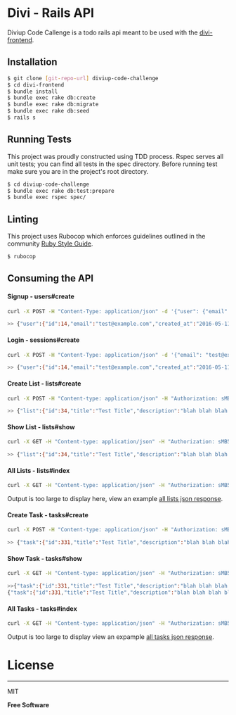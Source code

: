 # Divi - Rails API
Diviup Code Callenge is a todo rails api meant to be used with the [divi-frontend].

## Installation
```sh
$ git clone [git-repo-url] diviup-code-challenge
$ cd divi-frontend
$ bundle install
$ bundle exec rake db:create
$ bundle exec rake db:migrate
$ bundle exec rake db:seed
$ rails s
```

## Running Tests

This project was proudly constructed using TDD process. Rspec serves all unit tests; you can find all tests in the spec directory. Before running test make sure you are in the project's root directory.

```sh
$ cd diviup-code-challenge
$ bundle exec rake db:test:prepare
$ bundle exec rspec spec/
```

## Linting

This project uses Rubocop which enforces guidelines outlined in the community [Ruby Style Guide].

```sh
$ rubocop
```

## Consuming the API

#### Signup - users#create
```bash
curl -X POST -H "Content-Type: application/json" -d '{"user": {"email": "test@example.com", "password": "12341234", "password_confirmation": "12341234"}}' http://localhost:3000/api/users

>> {"user":{"id":14,"email":"test@example.com","created_at":"2016-05-11T15:58:58.352Z","updated_at":"2016-05-11T15:58:58.352Z","access_token":"c7xp1c2XJxUwsFWpjAay"}}
```

#### Login - sessions#create
```bash
curl -X POST -H "Content-Type: application/json" -d '{"email": "test@example.com", "password": "12341234"}' http://localhost:3000/api/login

>> {"user":{"id":14,"email":"test@example.com","created_at":"2016-05-11T15:58:58.352Z","updated_at":"2016-05-11T16:00:19.759Z","access_token":"sMB5bQs6yp4Td2DFibtY"}}
```

#### Create List - lists#create
```bash
curl -X POST -H "Content-type: application/json" -H "Authorization: sMB5bQs6yp4Td2DFibtY" -d '{ "list": { "title": "Test Title", "description": "blah blah blah blah blah blah blah" } }' http://localhost:3000/api/lists

>> {"list":{"id":34,"title":"Test Title","description":"blah blah blah blah blah blah blah","user":{"id":14,"email":"test@example.com","created_at":"2016-05-11T15:58:58.352Z","updated_at":"2016-05-11T16:00:19.759Z","access_token":"sMB5bQs6yp4Td2DFibtY"},"tasks":[]}}
```

#### Show List - lists#show
```bash
curl -X GET -H "Content-type: application/json" -H "Authorization: sMB5bQs6yp4Td2DFibtY" http://localhost:3000/api/lists/34

>> {"list":{"id":34,"title":"Test Title","description":"blah blah blah blah blah blah blah","user":{"id":14,"email":"test@example.com","created_at":"2016-05-11T15:58:58.352Z","updated_at":"2016-05-11T16:00:19.759Z","access_token":"sMB5bQs6yp4Td2DFibtY"},"tasks":[]}}
```

#### All Lists - lists#index
```bash
curl -X GET -H "Content-type: application/json" -H "Authorization: sMB5bQs6yp4Td2DFibtY" http://localhost:3000/api/lists/
```
Output is too large to display here, view an example [all lists json response]. 


#### Create Task - tasks#create
```bash
curl -X POST -H "Content-type: application/json" -H "Authorization: sMB5bQs6yp4Td2DFibtY" -d '{ "task": { "title": "Test Title", "description": "blah blah blah blah blah blah blah", "user_id": 14, "list_id": 34 } }' http://localhost:3000/api/tasks

>> {"task":{"id":331,"title":"Test Title","description":"blah blah blah blah blah blah blah","complete":false,"user":{"id":14,"email":"test@example.com","created_at":"2016-05-11T15:58:58.352Z","updated_at":"2016-05-11T16:00:19.759Z","access_token":"sMB5bQs6yp4Td2DFibtY"},"list":{"id":34,"title":"Test Title","description":"blah blah blah blah blah blah blah","user":{"id":14,"email":"test@example.com","created_at":"2016-05-11T15:58:58.352Z","updated_at":"2016-05-11T16:00:19.759Z","access_token":"sMB5bQs6yp4Td2DFibtY"},"tasks":[{"id":331,"title":"Test Title","description":"blah blah blah blah blah blah blah","complete":false}]}}}
```

#### Show Task - tasks#show
```bash
curl -X GET -H "Content-type: application/json" -H "Authorization: sMB5bQs6yp4Td2DFibtY" http://localhost:3000/api/tasks/331

>>{"task":{"id":331,"title":"Test Title","description":"blah blah blah blah blah blah blah","complete":false,"user":{"id":14,"email":"test@example.com","created_at":"2016-05-11T15:58:58.352Z","updated_at":"2016-05-11T16:00:19.759Z","access_token":"sMB5bQs6yp4Td2DFibtY"},"list":{"id":34,"title":"Test Title","description":"blah blah blah blah blah blah blah","user":{"id":14,"email":"test@example.com","created_at":"2016-05-11T15:58:58.352Z","updated_at":"2016-05-11T16:00:19.759Z","access_token":"sMB5bQs6yp4Td2DFibtY"},"tasks":[{"id":331,"title":"Test Title","description":"blah blah blah blah blah blah blah","complete":false}]}}}ali@mogad-H "Authorization: sMB5bQs6yp4Td2DFibtY" http://localhost:3000/api/tasks/331
{"task":{"id":331,"title":"Test Title","description":"blah blah blah blah blah blah blah","complete":false,"user":{"id":14,"email":"test@example.com","created_at":"2016-05-11T15:58:58.352Z","updated_at":"2016-05-11T16:00:19.759Z","access_token":"sMB5bQs6yp4Td2DFibtY"},"list":{"id":34,"title":"Test Title","description":"blah blah blah blah blah blah blah","user":{"id":14,"email":"test@example.com","created_at":"2016-05-11T15:58:58.352Z","updated_at":"2016-05-11T16:00:19.759Z","access_token":"sMB5bQs6yp4Td2DFibtY"},"tasks":[{"id":331,"title":"Test Title","description":"blah blah blah blah blah blah blah","complete":false}]}}}
```

#### All Tasks - tasks#index
```bash
curl -X GET -H "Content-type: application/json" -H "Authorization: sMB5bQs6yp4Td2DFibtY" http://localhost:3000/api/tasks/

```
Output is too large to display view an expample [all tasks json response]. 

# License
----

MIT


**Free Software**

   [divi-frontend]: <https://github.com/alimfree/divi-frontend>
   [Ruby Style Guide]: <https://github.com/bbatsov/ruby-style-guide>
   [all lists json response]: <http://jsonblob.com/57335843e4b01190df649958>
   [all tasks json response]: <http://jsonblob.com/57335c1de4b01190df649a7e>
 